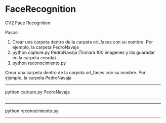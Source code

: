 # FaceRecognition
CV2 Face Recognition

Pasos:

1. Crear una carpeta dentro de la carpeta orl_faces con su nombre. Por ejemplo, la carpeta PedroNavaja
2. python capture.py PedroNavaja (Tomará 100 imagenes y las guaradar en la carpeta creada)
3. python reconocimiento.py

Crear una carpeta dentro de la carpeta orl_faces con su nombre. Por ejemplo, la carpeta PedroNavaja
***
python capture.py PedroNavaja
***


***
python reconocimiento.py
***
